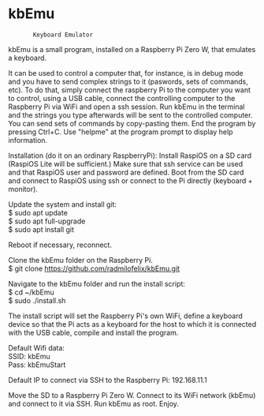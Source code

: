 # kbEmu

           Keyboard Emulator

kbEmu is a small program, installed on a Raspberry Pi Zero W, that emulates a keyboard.

It can be used to control a computer that, for instance, is in debug mode and you have to send complex strings to it (paswords, sets of commands, etc).
To do that, simply connect the raspberry Pi to the computer you want to control, using a USB cable, connect the controlling computer to the Raspberry Pi via WiFi and open a ssh session.
Run kbEmu in the terminal and the strings you type afterwards will be sent to the controlled computer. You can send sets of commands by copy-pasting them.
End the program by pressing Ctrl+C. Use "helpme" at the program prompt to display help information.

Installation (do it on an ordinary RaspberryPi):
Install RaspiOS on a SD card (RaspiOS Lite will be sufficient.) Make sure that ssh service can be used and that RaspiOS user and password are defined.
Boot from the SD card and connect to RaspiOS using ssh or connect to the Pi directly (keyboard + monitor).

Update the system and install git:<br/>
$ sudo apt update<br/>
$ sudo apt full-upgrade<br/>
$ sudo apt install git

Reboot if necessary, reconnect.

Clone the kbEmu folder on the Raspberry Pi.<br/>
$ git clone https://github.com/radmilofelix/kbEmu.git

Navigate to the kbEmu folder and run the install script:<br/>
$ cd ~/kbEmu<br/>
$ sudo ./install.sh

The install script will set the Raspberry Pi's own WiFi, define a keyboard device so that the Pi acts as a keyboard for the host to which it is connected with the USB cable, compile and install the program.

Default Wifi data:<br/>
SSID: kbEmu<br/>
Pass: kbEmuStart

Default IP to connect via SSH to the Raspberry Pi: 192.168.11.1

Move the SD to a Raspberry Pi Zero W. Connect to its WiFi network (kbEmu) and connect to it via SSH.
Run kbEmu as root.
Enjoy.
